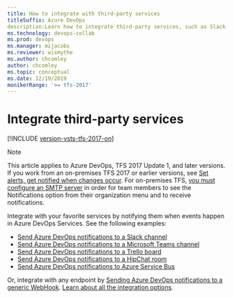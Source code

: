 ```yaml
---
title: How to integrate with third-party services
titleSuffix: Azure DevOps 
description:Learn how to integrate third-party services, such as Slack, Microsoft Teams, and others with Azure DevOps and Team Foundation Server (TFS)
ms.technology: devops-collab
ms.prod: devops
ms.manager: mijacobs
ms.reviewer: wismythe
ms.author: chcomley
author: chcomley
ms.topic: conceptual
ms.date: 12/19/2019  
monikerRange: '>= tfs-2017'
---
```


# Integrate third-party services

[!INCLUDE [version-vsts-tfs-2017-on](../_shared/version-tfs-2017-through-vsts.md)]

> [!NOTE]  
> This article applies to Azure DevOps, TFS 2017 Update 1, and later versions. If you work from an on-premises TFS 2017 or earlier versions, see [Set alerts, get notified when changes occur](../work/track/alerts-and-notifications.md). For on-premises TFS, [you must configure an SMTP server](/../../server/admin/setup-customize-alerts) in order for team members to see the Notifications option from their organization menu and to receive notifications.

Integrate with your favorite services by notifying them when events happen in Azure DevOps Services. See the following examples:

* [Send Azure DevOps notifications to a Slack channel](../service-hooks/services/slack.md)
* [Send Azure DevOps notifications to a Microsoft Teams channel](../service-hooks/services/teams.md)
* [Send Azure DevOps notifications to a Trello board](../service-hooks/services/trello.md)
* [Send Azure DevOps notifications to a HipChat room](../service-hooks/services/hipchat.md)
* [Send Azure DevOps notifications to Azure Service Bus](../service-hooks/services/azure-service-bus.md)

Or, integrate with any endpoint by [Sending Azure DevOps notifications to a generic WebHook](../service-hooks/services/webhooks.md). [Learn about all the integration options](../service-hooks/index.md).